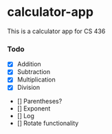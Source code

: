 # calculator-app
This is a calculator app for CS 436

### Todo
- [x] Addition
- [x] Subtraction
- [x] Multiplication
- [x] Division
- [] Parentheses?
- [] Exponent
- [] Log
- [] Rotate functionality